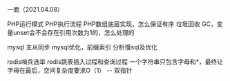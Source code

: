 一面（2021.04.08）

PHP运行模式
PHP执行流程
PHP数组底层实现，怎么保证有序
垃圾回收 GC，变量unset会不会存在引用次数为1的，怎么处理的

mysql 主从同步
mysql优化，前缀索引
分析慢sql及优化

redis哨兵选举
redis跳表插入过程和查询过程
一个字符串只包含字母和*，最终让字母在最后，空间复杂度要求O（1） -- 双指针